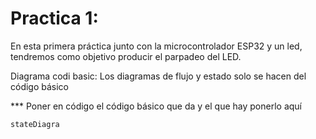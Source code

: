 # Practica 1:
En esta primera práctica junto con la microcontrolador ESP32 y un led, tendremos como objetivo producir el parpadeo del LED.

Diagrama codi basic:
Los diagramas de flujo y estado solo se hacen del código básico

*** Poner en código el código básico que da y el que hay ponerlo aquí

```mermaid
stateDiagra
```
